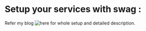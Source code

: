 # Setup your services with swag :

Refer my blog ![here](https://rebellion.home.blog/2023/03/07/setup-publicly-accessible-services-in-cloud-securely-with-reverse-proxy-and-ssl-certificate/) for whole setup and detailed description. 
